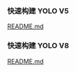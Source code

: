
### 快速构建 YOLO V5
[README.md](YOLO_V5%2FREADME.md)
### 快速构建 YOLO V8
[README.md](YOLO_V8%2FREADME.md)